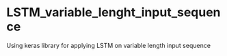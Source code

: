 # LSTM_variable_lenght_input_sequence
Using keras library for applying LSTM on variable length input sequence
